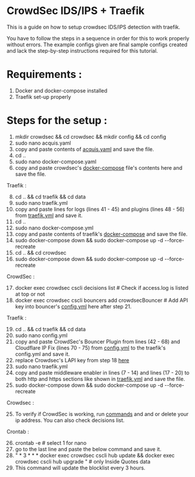 # CrowdSec IDS/IPS + Traefik

This is a guide on how to setup crowdsec IDS/IPS detection with traefik.

You have to follow the steps in a sequence in order for this to work properly without errors. 
The example configs given are final sample configs created and lack the step-by-step instructions required for this tutorial.

# Requirements :

1. Docker and docker-compose installed
2. Traefik set-up properly

# Steps for the setup :

1. mkdir crowdsec && cd crowdsec && mkdir config && cd config
2. sudo nano acquis.yaml
3. copy and paste contents of [acquis.yaml](https://github.com/TechnoBoom/YT-Files/blob/19201be2fd8b99d0388a587b1b648b23ac07b7b0/IDS-IPS-Crowdsec-Traefik/crowdsec/config/acquis.yaml) and save the file.
4. cd ..
5. sudo nano docker-compose.yaml
6. copy and paste crowdsec's [docker-compose](https://github.com/TechnoBoom/YT-Files/blob/4518d6f39a551de0c1390b9d17ee1767b345851f/IDS-IPS-Crowdsec-Traefik/crowdsec/docker-compose.yaml) file's contents here and save the file.

Traefik :

8. cd .. && cd traefik && cd data
9. sudo nano traefik.yml
10. copy and paste lines for logs (lines 41 - 45) and plugins (lines 48 - 56) from [traefik.yml](https://github.com/TechnoBoom/YT-Files/blob/4bf2948c4634f849d961aa3831207157ce56735d/IDS-IPS-Crowdsec-Traefik/traefik/data/traefik.yml#L41) and save it.
11. cd ..
12. sudo nano docker-compose.yml
13. copy and paste contents of traefik's [docker-compose](https://github.com/TechnoBoom/YT-Files/blob/5e48ac91c60771a114e977536c3589cd8e5f9756/IDS-IPS-Crowdsec-Traefik/traefik/docker-compose.yml) and save the file.
14. sudo docker-compose down && sudo docker-compose up -d --force-recreate
15. cd .. && cd crowdsec
16. sudo docker-compose down && sudo docker-compose up -d --force-recreate

CrowdSec :

17. docker exec crowdsec cscli decisions list                                          # Check if access.log is listed at top or not
18. docker exec crowdsec cscli bouncers add crowdsecBouncer                            # Add API key into bouncer's [config.yml](https://github.com/TechnoBoom/YT-Files/blob/0f558d8868d9d447664fd520ccd151f6a55bfca3/IDS-IPS-Crowdsec-Traefik/traefik/data/config.yml#L56) here after step 21.

Traefik :

19. cd .. && cd traefik && cd data
20. sudo nano config.yml
21. copy and paste CrowdSec's Bouncer Plugin from lines (42 - 68) and  Cloudflare IP Fix (lines 70 - 75) from [config.yml](https://github.com/TechnoBoom/YT-Files/blob/0f558d8868d9d447664fd520ccd151f6a55bfca3/IDS-IPS-Crowdsec-Traefik/traefik/data/config.yml#L42) to the traefik's config.yml and save it.
22. replace Crowdsec's LAPI key from step 18 [here](https://github.com/TechnoBoom/YT-Files/blob/0f558d8868d9d447664fd520ccd151f6a55bfca3/IDS-IPS-Crowdsec-Traefik/traefik/data/config.yml#L56)
23. sudo nano traefik.yml
24. copy and paste middleware enabler in lines (7 - 14) and lines (17 - 20) to both http and https sections like shown in [traefik.yml](https://github.com/TechnoBoom/YT-Files/blob/4bf2948c4634f849d961aa3831207157ce56735d/IDS-IPS-Crowdsec-Traefik/traefik/data/traefik.yml#L7) and save the file.
25. sudo docker-compose down && sudo docker-compose up -d --force-recreate

Crowdsec :

25. To verify if CrowdSec is working, run [commands](https://github.com/TechnoBoom/YT-Files/blob/0f558d8868d9d447664fd520ccd151f6a55bfca3/IDS-IPS-Crowdsec-Traefik/commands%20list#L12) and and or delete your ip address. You can also check decisions list.

Crontab :

26. crontab -e                                                                         # select 1 for nano
27. go to the  last line and paste the below command and save it.
28. " * 3 * * * docker exec crowdsec cscli hub update && docker exec crowdsec cscli hub upgrade "          # only Inside Quotes data
29. This command will update the blocklist every 3 hours.
